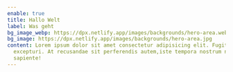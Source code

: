 ```yaml
---
enable: true
title: Hallo Welt
label: Was geht
bg_image_webp: https://dpx.netlify.app/images/backgrounds/hero-area.webp
bg_image: https://dpx.netlify.app/images/backgrounds/hero-area.jpg
content: Lorem ipsum dolor sit amet consectetur adipisicing elit. Fugit,
  excepturi. At recusandae sit perferendis autem,iste tempora nostrum numquam
  sapiente!
---
```

